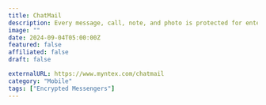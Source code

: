 ```yaml
---
title: ChatMail
description: Every message, call, note, and photo is protected for enterprise-level secure collaboration.
image: ""
date: 2024-09-04T05:00:00Z
featured: false
affiliated: false
draft: false

externalURL: https://www.myntex.com/chatmail
category: "Mobile"
tags: ["Encrypted Messengers"]
---
```

